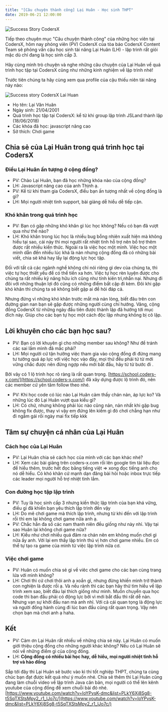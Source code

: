 ```yaml
---
title: "[Câu chuyện thành công] Lại Huân - Học sinh THPT"
date: 2019-06-21 12:00:00
---
```


![Success Story CodersX](https://res.cloudinary.com/djeghcumw/image/upload/v1553746144/blog/shutterstock_300479180-653x339.jpg)

Tiếp theo chuyên mục "Câu chuyện thành công" của những học viên tại CodersX, hôm nay phóng viên (PV) CodersX của tòa báo CodersX Content Team sẽ phỏng vấn cậu học sinh tài năng Lại Huân (LH) - lập trình rất giỏi mặc dù chỉ đang là học sinh cấp 3.

<!-- more -->

Hãy cùng mình trò chuyện và nghe những câu chuyện của Lại Huân về quá trình học tập tại CodersX cũng như những kinh nghiệm về lập trình nhé!

Trước tiên chúng ta hãy cùng xem qua profile của cậu thiếu niên tài năng này nào:

![Success story CodersX Lai Huan](https://res.cloudinary.com/djeghcumw/image/upload/v1560481082/blog/Lai-Huan-avatar.jpg)

*   Họ tên: Lại Văn Huân
*   Ngày sinh: 21/04/2001
*   Quá trình học tập tại CodersX: kể từ khi group lập trình JSLand thành lập (18/06/2018)
*   Các khóa đã học: javascript nâng cao
*   Sở thích: Chơi game

## Chia sẻ của Lại Huân trong quá trình học tại CodersX

### Điều Lại Huân ấn tượng ở cộng đồng?

*   PV: Chào Lại Huân, bạn đã học những khóa nào của cộng đồng?
*   LH: Javascript nâng cao của anh Thịnh ạ.
*   PV: Kể từ khi tham gia CodersX, điều bạn ấn tượng nhất về cộng đồng là gì?
*   LH: Mọi người nhiệt tình support, bài giảng dễ hiểu dễ tiếp cận.

### Khó khăn trong quá trình học

*   PV: Bạn có gặp những khó khăn gì lúc học không? Nếu có bạn đã vượt qua như thế nào?
*   LH: Khó khăn trong lúc học là nhiều bug bỗng nhiên xuất hiện mà không hiểu tại sao, cái này thì mọi người rất nhiệt tình hỗ trợ nên bổ trợ thêm được rất nhiều kiến thức. Ngoài ra là việc học một mình. Việc học một mình dẫn đến nhiều lúc khá là nản nhưng cộng đồng đã có những bài viết, chia sẻ khá hay lấy lại động lực học tập.

Đối với tất cả các ngành nghề không chỉ nói riêng gì dev của chúng ta, thì việc tự học thiết yếu để có thể tiến xa hơn. Việc tự học rèn luyện được cho chúng ta rất nhiều kỹ năng hữu ích cũng như tính kiên trì,nhẫn nại. Nhưng đi đôi với những thuận lợi đó cũng có những điểm bất cập đi kèm. Đôi khi gặp khó khăn thì chúng ta sẽ không biết gặp ai để hỏi đáp cả.

Nhưng đừng vì những khó khăn trước mắt mà nản lòng, biết đâu trên con đường gian nan bạn sẽ gặp được những người cùng chí hướng. Vâng, cộng đồng CodersX từ những ngày đầu tiên được thành lập đã hướng tới mục đích này. Giúp cho các bạn tự học một cách độc lập nhưng không bị cô lập.

## Lời khuyên cho các bạn học sau?

*   PV: Bạn có lời khuyên gì cho những member sau không? Như để tránh các sai lầm mình đã mắc phải?
*   LH: Mọi người cứ tận hưởng việc tham gia vào cộng đồng đi đừng mang tư tưởng quá áp lực với việc học vào đây, mọi thứ đều phải từ từ  mới vững chắc được nên đừng ngợp nếu mới bắt đầu, hãy từ từ bước đi .

Bởi vây có 1 lộ trình học rõ ràng là rất quan trọng. [https://school.coders-x.com/](https://school.coders-x.com/) đã xây dựng được lộ trình đó, nên các member cứ yên tâm follow theo nhé.

*   PV: Khi học code có lúc nào Lại Huân cảm thấy chán nản, áp lực ko? Và những lúc đó Lại Huân vượt qua kiểu gì?
*   LH: Có chứ, nhưng không phải lúc nào cũng nản, nản nhất khi gặp bug không fix được, thay vì vậy em đứng lên kiếm gì đó chơi chẳng hạn như đi ngắm gái rồi ngày mai fix tiếp kkk

## Tâm sự chuyện cá nhân của Lại Huân

### Cách học của Lại Huân

*   PV: Lại Huân chia sẻ cách học của mình với các bạn khác nhé?
*   LH: Xem các bài giảng trên coders-x.com rồi lên google tìm tài liệu đọc để hiểu thêm, trước hết đọc bằng tiếng việt => xong đọc tiếng anh cho nó dễ hiểu. Có khó khăn cứ mạnh dạn đăng bài hỏi hoặc inbox trực tiếp các leader mọi người hỗ trợ nhiệt tình lắm.

### Con đường học tập lập trình

*   PV: Tuy là học sinh cấp 3 nhưng kiến thức lập trình của bạn khá vững, điều gì đã khiến bạn yêu thích lập trình đến vậy
*   LH: Do mê chơi game mà thích lập trình, nhưng từ khi đến với lập trình rồi thì em lại không chơi game nữa anh ạ.
*   PV: Chắc hẳn đa số các nam thanh niên đều giống như này nhỉ. Vậy tại sao Huân lại không chơi game nữa?
*   LH: Kiểu như chơi nhiều quá đâm ra chán nên em không muốn chơi gì nữa ấy anh. Với lại em thấy lập trình thú vị hơn chơi game nhiều. Em có thể tự tạo ra game của mình từ việc lập trình nữa cơ.

### Việc chơi game
*   PV: Huân có muốn chia sẻ gì về viêc chơi game cho các bạn cùng trang lứa với mình không?
*   LH: Chơi thì cứ chơi thôi anh ạ xoắn gì, nhưng đừng khiến mình trở thành con nghiện là được rồi ạ. Và nếu rảnh thì các bạn hãy thử tìm hiểu về lập trình xem sao, biết đâu lại thích giống như mình. Muốn chuyển qua học code thì ban đầu phải có động lực bởi vì mới bắt đầu thì rất dễ nản. Nhưng vạn sự khởi đầu nan mà anh nhỉ. Với cả cái quan tọng là động lực và người đồng hành cùng đi lúc ban đầu cũng rất quan trọng. Vậy nên chọn bạn mà chơi anh ạ haha.

## Kết

*   PV: Cảm ơn Lại Huân rất nhiều về những chia sẻ này. Lại Huân có muốn giới thiệu cộng đồng cho những người khác không? Nếu có Lại Huân sẽ nói về những điểm gì của cộng đồng.
*   LH: **Cộng đồng có nhiều bài học hay, dễ hiểu, mọi người nhiệt tình hỗ trợ và hào đồng**

Sắp tới đây thì Lại Huân sẽ bước vào kì thi tốt nghiệp THPT, chúng ta cùng chúc bạn đạt được kết quả như ý muốn nhé. Chia sẻ thêm thì Lại Huân cũng đang làm chuỗi video về lập trình Java căn bản, mọi người có thể  lên kênh youtube của cộng đồng để xem chuỗi bài đó nhé.\
[https://www.youtube.com/watch?v=IoYPvsK-dmc&list=PLkY6Xj8Sg8-t5SqTXStsMpy2_r1_lJo7c/](https://www.youtube.com/watch?v=IoYPvsK-dmc&list=PLkY6Xj8Sg8-t5SqTXStsMpy2_r1_lJo7c/)
